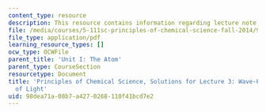 ```yaml
---
content_type: resource
description: This resource contains information regarding lecture note 3 solutions.
file: /media/courses/5-111sc-principles-of-chemical-science-fall-2014/98dea71a08b7a4270268110f41bcd7e2_MIT5_111F14_Lec03Soln.pdf
file_type: application/pdf
learning_resource_types: []
ocw_type: OCWFile
parent_title: 'Unit I: The Atom'
parent_type: CourseSection
resourcetype: Document
title: 'Principles of Chemical Science, Solutions for Lecture 3: Wave-Particle Duality
  of Light'
uid: 98dea71a-08b7-a427-0268-110f41bcd7e2
---
```

